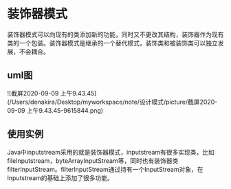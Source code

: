 # 装饰器模式

​		装饰器模式可以向现有的类添加新的功能，同时又不更改其结构，装饰器作为现有类的一个包装。装饰器模式是继承的一个替代模式，装饰类和被装饰类可以独立发展，不会耦合。



## uml图

![截屏2020-09-09 上午9.43.45](/Users/denakira/Desktop/myworkspace/note/设计模式/picture/截屏2020-09-09 上午9.43.45-9615844.png)



## 使用实例

​		Java中inputstream采用的就是装饰器模式，inputstream有很多实现类，比如fileInputstream，byteArrayInputStream等，同时也有装饰器类filterInputStream。filterInputStream通过持有一个InputStream对象，在Inputstream的基础上添加了很多功能。